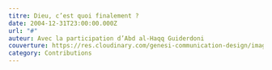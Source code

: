 ```yaml
---
titre: Dieu, c’est quoi finalement ?
date: 2004-12-31T23:00:00.000Z
url: "#"
auteur: Avec la participation d’Abd al-Haqq Guiderdoni
couverture: https://res.cloudinary.com/genesi-communication-design/image/upload/v1604656424/ihei/couvertures/publications-13_dsnefz.jpg
category: Contributions
---
```

